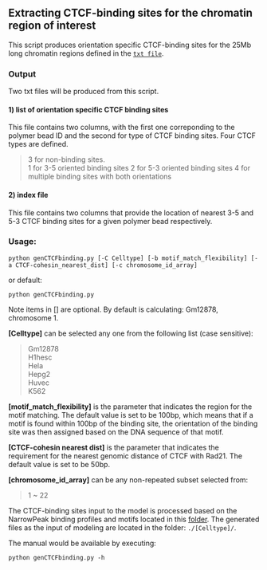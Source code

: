 ## Extracting CTCF-binding sites for the chromatin region of interest
This script produces orientation specific CTCF-binding sites for the 25Mb long chromatin regions defined in the [`txt file`](../../../../src/chr_region.txt).  

### Output
Two txt files will be produced from this script.

#### 1) list of orientation specific CTCF binding sites
This file contains two columns, with the first one correponding to the polymer bead ID and the second for type of CTCF binding sites. Four CTCF types are defined.
>3 for non-binding sites.  
>1 for 3-5 oriented binding sites
>2 for 5-3 oriented binding sites
>4 for multiple binding sites with both orientations

#### 2) index file

This file contains two columns that provide the location of nearest 3-5 and 5-3 CTCF binding sites for a given polymer bead respectively.

### Usage:

```
python genCTCFbinding.py [-C Celltype] [-b motif_match_flexibility] [-a CTCF-cohesin_nearest_dist] [-c chromosome_id_array]
```
or default:
```
python genCTCFbinding.py
```
Note items in [] are optional. By default is calculating: Gm12878, chromosome 1.  

**[Celltype]** can be selected any one from the following list (case sensitive):
>Gm12878  
>H1hesc  
>Hela  
>Hepg2  
>Huvec  
>K562

**[motif_match_flexibility]** is the parameter that indicates the region for the motif matching. The default value is set to be 100bp, which means that if a motif is found within 100bp of the binding site, the orientation of the binding site was then assigned based on the DNA sequence of that motif.  

**[CTCF-cohesin nearest dist]** is the parameter that indicates the requirement for the nearest genomic distance of CTCF with Rad21. The default value is set to be 50bp.  

**[chromosome_id_array]** can be any non-repeated subset selected from:
>1 ~ 22

The CTCF-binding sites input to the model is processed based on the NarrowPeak binding profiles and motifs located in this [folder](../../../../processEpigenomicsData/ctcfBindingSites/). The generated files as the input of modeling are located in the folder: `./[Celltype]/`.

The manual would be available by executing:

```
python genCTCFbinding.py -h
```
